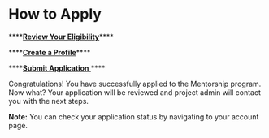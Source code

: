 # How to Apply

\*\*\*\*[**Review Your Eligibility**](https://docs.linuxfoundation.org/docs/communitybridge/mentorship/mentee-guide/am-i-eligible)\*\*\*\*

\*\*\*\*[**Create a Profile**](https://docs.linuxfoundation.org/docs/communitybridge/mentorship/mentees/create-a-mentee-profile)\*\*\*\*

\*\*\*\*[**Submit Application** ](https://docs.linuxfoundation.org/docs/communitybridge/mentorship/mentees/apply-to-a-project)\*\*\*\*

Congratulations! You have successfully applied to the Mentorship program. Now what? Your application will be reviewed and project admin will contact you with the next steps. 

**Note:** You can check your application status by navigating to your account page.  


